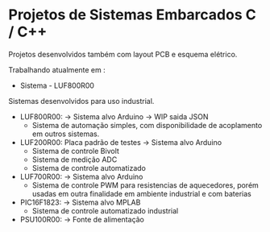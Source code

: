 # Projetos de Sistemas Embarcados C / C++

Projetos desenvolvidos também com layout PCB e esquema elétrico.

Trabalhando atualmente em :
- Sistema - LUF800R00

Sistemas desenvolvidos para uso industrial.
- LUF800R00: -> Sistema alvo Arduino -> WIP saida JSON
  - Sistema de automação simples, com disponibilidade de acoplamento em outros sistemas.
- LUF200R00: Placa padrão de testes -> Sistema alvo Arduino
  - Sistema de controle Bivolt
  - Sistema de medição ADC
  - Sistema de controle automatizado
- LUF700R00: -> Sistema alvo Arduino
  - Sistema de controle PWM para resistencias de aquecedores, porém usadas em outra finalidade em ambiente industrial e com baterias
- PIC16F1823: -> Sistema alvo MPLAB
  - Sistema de controle automatizado industrial
- PSU100R00: -> Fonte de alimentação
